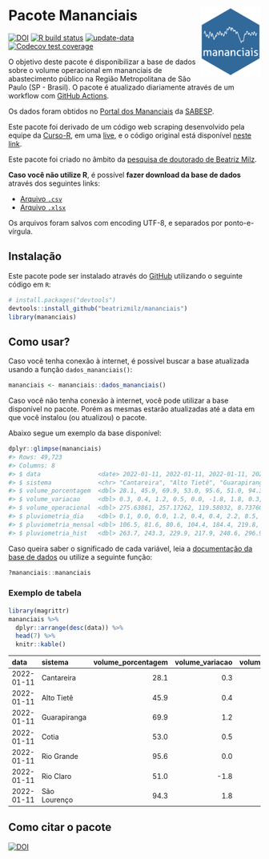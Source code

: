
<!-- README.md is generated from README.Rmd. Please edit that file -->

# Pacote Mananciais <img src="man/figures/hexlogo.png" align="right" width = "120px"/>

<!-- badges: start -->

[![DOI](https://zenodo.org/badge/DOI/10.5281/zenodo.4733056.svg)](https://doi.org/10.5281/zenodo.4733056)
[![R build
status](https://github.com/beatrizmilz/mananciais/workflows/R-CMD-check/badge.svg)](https://github.com/beatrizmilz/mananciais/actions)
[![update-data](https://github.com/beatrizmilz/mananciais/actions/workflows/2-update_data.yaml/badge.svg)](https://github.com/beatrizmilz/mananciais/actions/workflows/2-update_data.yaml)
[![Codecov test
coverage](https://codecov.io/gh/beatrizmilz/mananciais/branch/master/graph/badge.svg)](https://codecov.io/gh/beatrizmilz/mananciais?branch=master)
<!-- badges: end -->

O objetivo deste pacote é disponibilizar a base de dados sobre o volume
operacional em mananciais de abastecimento público na Região
Metropolitana de São Paulo (SP - Brasil). O pacote é atualizado
diariamente através de um workflow com [GitHub
Actions](https://github.com/beatrizmilz/mananciais/actions).

Os dados foram obtidos no [Portal dos
Mananciais](http://mananciais.sabesp.com.br/Situacao) da
[SABESP](http://site.sabesp.com.br/site/Default.aspx).

Este pacote foi derivado de um código web scraping desenvolvido pela
equipe da [Curso-R](https://www.curso-r.com/), em uma
[live](https://youtu.be/jvZIxrMmOcQ), e o código original está
disponível [neste
link](https://github.com/curso-r/lives/blob/master/drafts/20200730_scraper_sabesp.R).

Este pacote foi criado no âmbito da [pesquisa de doutorado de Beatriz
Milz](https://beatrizmilz.github.io/tese/).

**Caso você não utilize R**, é possível **fazer download da base de
dados** através dos seguintes links:

  - [Arquivo
    `.csv`](https://github.com/beatrizmilz/mananciais/raw/master/inst/extdata/mananciais.csv)
  - [Arquivo
    `.xlsx`](https://github.com/beatrizmilz/mananciais/blob/master/inst/extdata/mananciais.xlsx?raw=true)

Os arquivos foram salvos com encoding UTF-8, e separados por
ponto-e-vírgula.

## Instalação

Este pacote pode ser instalado através do [GitHub](https://github.com/)
utilizando o seguinte código em `R`:

``` r
# install.packages("devtools")
devtools::install_github("beatrizmilz/mananciais")
library(mananciais)
```

## Como usar?

Caso você tenha conexão à internet, é possível buscar a base atualizada
usando a função `dados_mananciais()`:

``` r
mananciais <- mananciais::dados_mananciais() 
```

Caso você não tenha conexão à internet, você pode utilizar a base
disponível no pacote. Porém as mesmas estarão atualizadas até a data em
que você instalou (ou atualizou) o pacote.

Abaixo segue um exemplo da base disponível:

``` r
dplyr::glimpse(mananciais)
#> Rows: 49,723
#> Columns: 8
#> $ data                <date> 2022-01-11, 2022-01-11, 2022-01-11, 2022-01-11, 2…
#> $ sistema             <chr> "Cantareira", "Alto Tietê", "Guarapiranga", "Cotia…
#> $ volume_porcentagem  <dbl> 28.1, 45.9, 69.9, 53.0, 95.6, 51.0, 94.3, 27.8, 45…
#> $ volume_variacao     <dbl> 0.3, 0.4, 1.2, 0.5, 0.0, -1.8, 1.8, 0.3, 0.6, 1.3,…
#> $ volume_operacional  <dbl> 275.63861, 257.17262, 119.58032, 8.73760, 107.2887…
#> $ pluviometria_dia    <dbl> 0.1, 0.0, 0.0, 1.2, 0.4, 0.4, 2.2, 8.5, 4.3, 8.0, …
#> $ pluviometria_mensal <dbl> 106.5, 81.6, 80.6, 104.4, 184.4, 219.8, 125.6, 106…
#> $ pluviometria_hist   <dbl> 263.7, 243.3, 229.9, 217.9, 248.6, 296.9, 273.1, 2…
```

Caso queira saber o significado de cada variável, leia a [documentação
da base de
dados](https://beatrizmilz.github.io/mananciais/reference/mananciais.html)
ou utilize a seguinte função:

``` r
?mananciais::mananciais
```

### Exemplo de tabela

``` r
library(magrittr)
mananciais %>% 
  dplyr::arrange(desc(data)) %>% 
  head(7) %>%
  knitr::kable()
```

| data       | sistema      | volume\_porcentagem | volume\_variacao | volume\_operacional | pluviometria\_dia | pluviometria\_mensal | pluviometria\_hist |
| :--------- | :----------- | ------------------: | ---------------: | ------------------: | ----------------: | -------------------: | -----------------: |
| 2022-01-11 | Cantareira   |                28.1 |              0.3 |           275.63861 |               0.1 |                106.5 |              263.7 |
| 2022-01-11 | Alto Tietê   |                45.9 |              0.4 |           257.17262 |               0.0 |                 81.6 |              243.3 |
| 2022-01-11 | Guarapiranga |                69.9 |              1.2 |           119.58032 |               0.0 |                 80.6 |              229.9 |
| 2022-01-11 | Cotia        |                53.0 |              0.5 |             8.73760 |               1.2 |                104.4 |              217.9 |
| 2022-01-11 | Rio Grande   |                95.6 |              0.0 |           107.28871 |               0.4 |                184.4 |              248.6 |
| 2022-01-11 | Rio Claro    |                51.0 |            \-1.8 |             6.97021 |               0.4 |                219.8 |              296.9 |
| 2022-01-11 | São Lourenço |                94.3 |              1.8 |            83.79185 |               2.2 |                125.6 |              273.1 |

## Como citar o pacote

[![DOI](https://zenodo.org/badge/DOI/10.5281/zenodo.4733056.svg)](https://doi.org/10.5281/zenodo.4733056)
